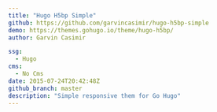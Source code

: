 ```yaml
---
title: "Hugo H5bp Simple"
github: https://github.com/garvincasimir/hugo-h5bp-simple
demo: https://themes.gohugo.io/theme/hugo-h5bp/
author: Garvin Casimir

ssg:
  - Hugo
cms:
  - No Cms
date: 2015-07-24T20:42:48Z
github_branch: master
description: "Simple responsive them for Go Hugo"
---
```

